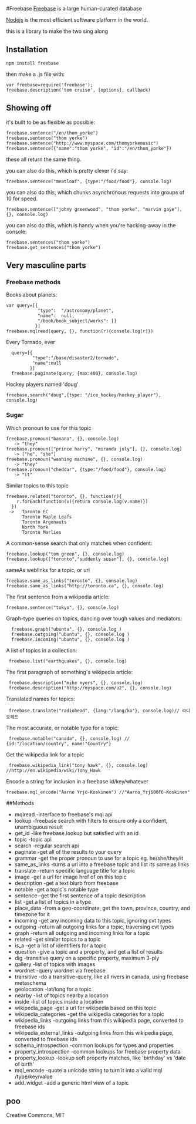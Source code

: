 #Freebase
[Freebase](http://freebase.com/) is a large human-curated database

[Nodejs](http://nodejs.org/) is the most efficient software platform in the world.

this is a library to make the two sing along


## Installation

    npm install freebase

then make a .js file with:

    var freebase=require('freebase');
    freebase.description('tom cruise', [options], callback)

## Showing off

it's built to be as flexible as possible:

    freebase.sentence("/en/thom_yorke")
    freebase.sentence("thom yorke")
    freebase.sentence("http://www.myspace.com/thomyorkemusic")
    freebase.sentence({"name":"thom yorke", "id":"/en/thom_yorke"})
these all return the same thing.

you can also do this, which is pretty clever i'd say:

    freebase.sentence("meatloaf", {type:"/food/food"}, console.log)

you can also do this, which chunks asynchronous requests into groups of 10 for speed.

    freebase.sentence(["johny greenwood", "thom yorke", "marvin gaye"], {}, console.log)

you can also do this, which is handy when you're hacking-away in the console:

    freebase.sentences("thom yorke")
    freebase.get_sentences("thom yorke")


## Very masculine parts

### Freebase methods

Books about planets:

    var query=[{
                "type":  "/astronomy/planet",
                "name":  null,
                "/book/book_subject/works": []
               }]​
    freebase.mqlread(query, {}, function(r){console.log(r)})

Every Tornado, ever

      query=[{
              "type":"/base/disaster2/tornado",
              "name":null
             }]
      freebase.paginate(query, {max:400}, console.log)

Hockey players named 'doug'

    freebase.search("doug",{type: "/ice_hockey/hockey_player"}, console.log)


### Sugar

Which pronoun to use for this topic

    freebase.pronoun("banana", {}, console.log)
       -> "they"
    freebase.pronoun(["prince harry", "miranda july"], {}, console.log)
       -> ["he", "she"]
    freebase.pronoun("washing machine", {}, console.log)
       -> "they"
    freebase.pronoun("cheddar", {type:"/food/food"}, console.log)
       -> "it"

Similar topics to this topic

    freebase.related("toronto", {}, function(r){
        r.forEach(function(v){return console.log(v.name)})
      })
     ->   Toronto FC
          Toronto Maple Leafs
          Toronto Argonauts
          North York
          Toronto Marlies

A common-sense search that only matches when confident:

    freebase.lookup("tom green", {}, console.log)
    freebase.lookup(["toronto","suddenly susan"], {}, console.log)

sameAs weblinks for a topic, or url

    freebase.same_as_links("toronto", {}, console.log)
    freebase.same_as_links("http://toronto.ca", {}, console.log)

The first sentence from a wikipedia article:

    freebase.sentence("tokyo", {}, console.log)

Graph-type queries on topics, dancing over tough values and mediators:

      freebase.graph("ubuntu", {}, console.log )
      freebase.outgoing("ubuntu", {}, console.log )
      freebase.incoming("ubuntu", {}, console.log )

A list of topics in a collection:

     freebase.list("earthquakes", {}, console.log)

The first paragraph of something's wikipedia article:

     freebase.description("mike myers", {}, console.log)
     freebase.description("http://myspace.com/u2", {}, console.log)

Translated names for topics:

     freebase.translate("radiohead", {lang:"/lang/ko"}, console.log)// 라디오헤드

The most accurate, or notable type for a topic:

     freebase.notable("canada", {}, console.log) // {id:"/location/country", name:"Country"}

Get the wikipedia link for a topic

     freebase.wikipedia_link("tony hawk", {}, console.log) //http://en.wikipedia/wiki/Tony_Hawk

Encode a string for inclusion in a freebase id/key/whatever

    freebase.mql_encode("Aarno Yrjö-Koskinen") //"Aarno_Yrj$00F6-Koskinen"

##Methods
 * mqlread
     -interface to freebase's mql api
 * lookup
     -freebase search with filters to ensure only a confident, unambiguous result
 * get_id
     -like freebase.lookup but satisfied with an id
 * topic
     -topic api
 * search
     -regular search api
 * paginate
     -get all of the results to your query
 * grammar
     -get the proper pronoun to use for a topic eg. he/she/they/it
 * same_as_links
     -turns a url into a freebase topic and list its same:as links
 * translate
     -return specific language title for a topic
 * image
     -get a url for image href of on this topic
 * description
     -get a text blurb from freebase
 * notable
     -get a topic's notable type
 * sentence
     -get the first sentence of a topic description
 * list
     -get a list of topics in a type
 * place_data
     -from a geo-coordinate, get the town, province, country, and timezone for it
 * incoming
     -get any incoming data to this topic, ignoring cvt types
 * outgoing
     -return all outgoing links for a topic, traversing cvt types
 * graph
     -return all outgoing and incoming links for a topic
 * related
     -get similar topics to a topic
 * is_a
     -get a list of identifiers for a topic
 * question
     -give a topic and a property, and get a list of results
 * dig
     -transitive query on a specific property, maximum 3-ply
 * gallery
     -list of topics with images
 * wordnet
     -query wordnet via freebase
 * transitive
     -do a transitive-query, like all rivers in canada, using freebase metaschema
 * geolocation
     -lat/long for a topic
 * nearby
     -list of topics nearby a location
 * inside
     -list of topics inside a location
 * wikipedia_page
     -get a url for wikipedia based on this topic
 * wikipedia_categories
     -get the wikipedia categories for a topic
 * wikipedia_links
     -outgoing links from this wikipedia page, converted to freebase ids
 * wikipedia_external_links
     -outgoing links from this wikipedia page, converted to freebase ids
 * schema_introspection
     -common lookups for types and properties
 * property_introspection
     -common lookups for freebase property data
 * property_lookup
     -lookup soft property matches, like 'birthday' vs 'date of birth'
 * mql_encode
     -quote a unicode string to turn it into a valid mql /type/key/value
 * add_widget
     -add a generic html view of a topic

## poo
Creative Commons, MIT
